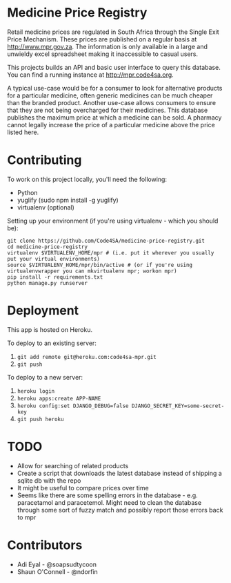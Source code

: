 Medicine Price Registry
=======================

Retail medicine prices are regulated in South Africa through the Single Exit Price Mechanism. These prices are published on a regular basis at http://www.mpr.gov.za. The information is only available in a large and unwieldy excel spreadsheet making it inaccessible to casual users. 

This projects builds an API and basic user interface to query this database. You can find a running instance at http://mpr.code4sa.org.

A typical use-case would be for a consumer to look for alternative products for a particular medicine, often generic medicines can be much cheaper than the branded product.
Another use-case allows consumers to ensure that they are not being overcharged for their medicines. This database publishes the maximum price at which a medicine can be sold. A pharmacy cannot legally increase the price of a particular medicine above the price listed here.

Contributing
============

To work on this project locally, you'll need the following:
- Python
- yuglify (sudo npm install -g yuglify)
- virtualenv (optional)

Setting up your environment (if you're using virtualenv - which you should be):

    git clone https://github.com/Code4SA/medicine-price-registry.git
    cd medicine-price-registry
    virtualenv $VIRTUALENV_HOME/mpr # (i.e. put it wherever you usually put your virtual environments)
    source $VIRTUALENV_HOME/mpr/bin/active # (or if you're using virtualenvwrapper you can mkvirtualenv mpr; workon mpr)
    pip install -r requirements.txt
    python manage.py runserver

Deployment
==========

This app is hosted on Heroku.

To deploy to an existing server:

1. `git add remote git@heroku.com:code4sa-mpr.git`
2. `git push`

To deploy to a new server:

1. `heroku login`
2. `heroku apps:create APP-NAME`
3. `heroku config:set DJANGO_DEBUG=false DJANGO_SECRET_KEY=some-secret-key`
4. `git push heroku`

TODO
====

* Allow for searching of related products
* Create a script that downloads the latest database instead of shipping a sqlite db with the repo
* It might be useful to compare prices over time
* Seems like there are some spelling errors in the database - e.g. paracetamol and paracetemol. Might need to clean the database through some sort of fuzzy match and possibly report those errors back to mpr

Contributors
============
- Adi Eyal - @soapsudtycoon
- Shaun O'Connell - @ndorfin
